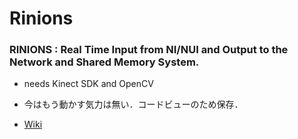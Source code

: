 # Rinions

### RINIONS : Real Time Input from NI/NUI and Output to the Network and Shared Memory System.
- needs Kinect SDK and OpenCV
- 今はもう動かす気力は無い．コードビューのため保存．

- [Wiki](https://polaris.star-dust.jp/pukiwiki/?Rinions)
  
